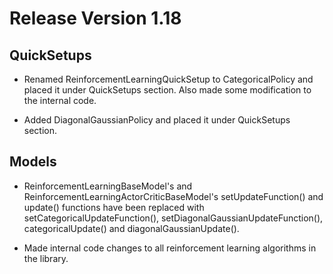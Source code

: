 # Release Version 1.18

## QuickSetups

* Renamed ReinforcementLearningQuickSetup to CategoricalPolicy and placed it under QuickSetups section. Also made some modification to the internal code.

* Added DiagonalGaussianPolicy and placed it under QuickSetups section.

## Models

* ReinforcementLearningBaseModel's and ReinforcementLearningActorCriticBaseModel's setUpdateFunction() and update() functions have been replaced with setCategoricalUpdateFunction(), setDiagonalGaussianUpdateFunction(), categoricalUpdate() and diagonalGaussianUpdate().

* Made internal code changes to all reinforcement learning algorithms in the library.
